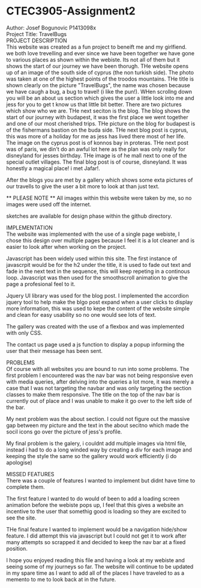 # CTEC3905-Assignment2
Author: Josef Bogunovic P1413098x
<br>
Project Title: TravelBugs
<br>
PROJECT DESCRIPTION
<br>
This website was created as a fun project to beneift me and my girlfiend. we both love trevelling and ever since we have been together we have gone to various places as shown within the webiste. Its not all of them but it shows the start of our journey we have been thorugh. THe website opens up of an image of the south side of cyprus (the non turkish side). The photo was taken at one of the highest points of the troodos mountains. THe title is shown clearly on the picture "TravelBugs", the name was chosen because we have caugh a bug, a bug to travel! (i like the pun!). WHen scrollng down you will be an about us section which gives the user a little look into me and jess for you to get t know us that little bit better. There are two pictures which show who we are. THe next seciton is the blog. The blog shows the start of our journey with budapest, it was the first place we went together and one of our most cherished trips. THe picture on the blog for budapest is of the fishermans bastion on the buda side. THe next blog post is cyprus, this was more of a holiday for me as jess has lived there most of her life. The image on the cyprus post is of konnos bay in proteras. THe next post was of paris, we din't do an awful lot here as the plan was only really for disneyland for jesses birthday. THe image is of he mall next to one of the special outlet villages. The final blog post is of course, disneyland. It was honestly a magical place! i met Jafar!.

After the blogs you are met by a gallery which shows some exta pictures of our travells to give the user a bit more to look at than just text. 

** PLEASE NOTE ** 
All images within this website were taken by me, so no images were used off the internet.

sketches are available for design phase within the github directory.

IMPLEMENTATION
<br>
The website was implemented with the use of a single page webiste, I chose this design over multiple pages because I feel it is a lot cleaner and is easier to look after when working on the project.

Javascript has been widely used within this site. The first instance of javascrpit would be for the h2 under the title, it is used to fade out text and fade in the next text in the sequence, this will keep repeting in a continous loop. Javascript was then used for the smoothscroll animation to give the page a profesional feel to it. 

Jquery UI library was used for the blog post. I implemented the accordion jquery tool to help make the blgo post expand when a user clicks to display more information, this was used to kepe the content of the website simple and clean for easy usability so no one would see lots of text.

The gallery was created with the use of a flexbox and was implemented with only CSS.

The contact us page used a js function to display a popup informing the user that their message has been sent.

PROBLEMS
<br>
Of course with all websites you are bound to run into some problems. The first problem I encountered was the nav bar was not being responsive even with media queries, after delving into the queries a lot more, it was merely a case that I was not targeting the navbar and was only targeting the section classes to make them responsive. The title on the top of the nav bar is currently out of place and I was unable to make it go over to the left side of the bar. 

My next problem was the about section. I could not figure out the massive gap between my picture and the text in the about secitno which made the socil icons go over the picture of jess's profile.

My final problem is the galery, i couldnt add multiple images via html file, instead i had to do a long winded way by creating a div for each image and keeping the style the same so the gallery would work efficiently (i do apologise)

MISSED FEATURES
<br>
There was a couple of features I wanted to implement but didnt have time to complete them.

The first feature I wanted to do would of been to add a loading screen animation before the webiste pops up, I feel that this gives a website an incentive to the user that somethig good is loading so they are excited to see the site.

THe final feature I wanted to implement would be a navigation hide/show feature. I did attempt this via javascript but I could not get it to work after many attempts so scrapped it and decided to keep the nav bar at a fixed position.

I hope you enjoyed reading this file and having a look at my webiste and seeing some of my journeys so far. The website will continue to be updated in my spare time as I want to add all of the places I have traveled to as a memento to me to look back at in the future. 




